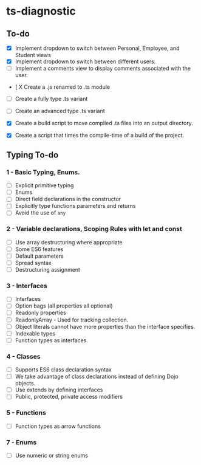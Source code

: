 # ts-diagnostic
## To-do
- [X] Implement dropdown to switch between Personal, Employee, and Student views
- [X] Implement dropdown to switch between different users.
- [ ] Implement a comments view to display comments associated with the user.

- [ X Create a .js renamed to .ts module
- [ ] Create a fully type .ts variant
- [ ] Create an advanced type .ts variant

- [X] Create a build script to move compiled .ts files into an output directory.
- [X] Create a script that times the compile-time of a build of the project.

## Typing To-do
### 1 - Basic Typing, Enums.
- [ ] Explicit primitive typing
- [ ] Enums
- [ ] Direct field declarations in the constructor
- [ ] Explicitly type functions parameters and returns
- [ ] Avoid the use of `any` 
### 2 - Variable declarations, Scoping Rules with let and const
- [ ] Use array destructuring where appropriate
- [ ] Some ES6 features
- [ ] Default parameters
- [ ] Spread syntax
- [ ] Destructuring assignment
### 3 - Interfaces
- [ ] Interfaces
- [ ] Option bags (all properties all optional)
- [ ] Readonly properties
- [ ] ReadonlyArray - Used for tracking collection.
- [ ] Object literals cannot have more properties than the interface specifies.
- [ ] Indexable types
- [ ] Function types as interfaces.
### 4 - Classes
- [ ] Supports ES6 class declaration syntax
- [ ] We take advantage of class declarations instead of defining Dojo objects.
- [ ] Use extends by defining interfaces
- [ ] Public, protected, private access modifiers
### 5 - Functions
- [ ] Function types as arrow functions
### 7 - Enums
- [ ] Use numeric or string enums
